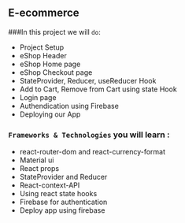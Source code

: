 ## E-ecommerce

###In this project we will `do`:

- Project Setup
- eShop Header
- eShop Home page
- eShop Checkout page
- StateProvider, Reducer, useReducer Hook
- Add to Cart, Remove from Cart using state Hook
- Login page
- Authendication using Firebase
- Deploying our App

### `Frameworks & Technologies` you will learn : 

* react-router-dom and react-currency-format
* Material ui
* React props
* StateProvider and Reducer
* React-context-API
* Using react state hooks
* Firebase for authentication
* Deploy app using firebase